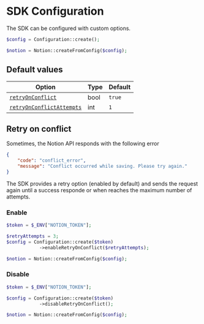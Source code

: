 # SDK Configuration

The SDK can be configured with custom options.

```php
$config = Configuration::create();

$notion = Notion::createFromConfig($config);
```

## Default values

| Option | Type | Default |
|--------|------|---------|
|[`retryOnConflict`](#retry-on-conflict)|bool|`true`|
|[`retryOnConflictAttempts`](#retry-on-conflict)|int|`1`|

## Retry on conflict

Sometimes, the Notion API responds with the following error

```json
{
    "code": "conflict_error",
    "message": "Conflict occurred while saving. Please try again."
}
```

The SDK provides a retry option (enabled by default) and sends the request again
until a success responde or when reaches the maximum number of attempts.

### Enable

```php
$token = $_ENV["NOTION_TOKEN"];

$retryAttempts = 3;
$config = Configuration::create($token)
            ->enableRetryOnConflict($retryAttempts);

$notion = Notion::createFromConfig($config);
```

### Disable

```php
$token = $_ENV["NOTION_TOKEN"];

$config = Configuration::create($token)
            ->disableRetryOnConflict();

$notion = Notion::createFromConfig($config);
```
